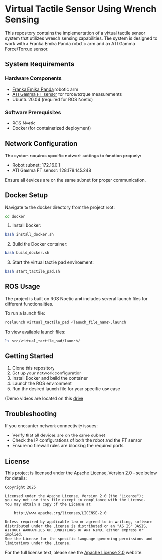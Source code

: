 # Virtual Tactile Sensor Using Wrench Sensing

This repository contains the implementation of a virtual tactile sensor system that utilizes wrench sensing capabilities. The system is designed to work with a Franka Emika Panda robotic arm and an ATI Gamma Force/Torque sensor.

## System Requirements

### Hardware Components
- [Franka Emika Panda](https://franka.de/) robotic arm
- [ATI Gamma FT sensor](https://www.ati-ia.com/products/ft/ft_models.aspx?id=gamma) for force/torque measurements
- Ubuntu 20.04 (required for ROS Noetic)

### Software Prerequisites
- ROS Noetic
- Docker (for containerized deployment)

## Network Configuration

The system requires specific network settings to function properly:
- Robot subnet: 172.16.0.1
- ATI Gamma FT sensor: 128.178.145.248

Ensure all devices are on the same subnet for proper communication.

## Docker Setup

Navigate to the docker directory from the project root:
```bash
cd docker
```

1. Install Docker:
```bash
bash install_docker.sh
```

2. Build the Docker container:
```bash
bash build_docker.sh
```

3. Start the virtual tactile pad environment:
```bash
bash start_tactile_pad.sh
```

## ROS Usage

The project is built on ROS Noetic and includes several launch files for different functionalities.

To run a launch file:
```bash
roslaunch virtual_tactile_pad <launch_file_name>.launch
```

To view available launch files:
```bash
ls src/virtual_tactile_pad/launch/
```

## Getting Started

1. Clone this repository
2. Set up your network configuration
3. Install Docker and build the container
4. Launch the ROS environment
5. Run the desired launch file for your specific use case
   
(Demo videos are located on this [drive](https://drive.google.com/drive/u/1/folders/1xjCZFb9rxKVa-lkfhxeg2w6x7sw5DxhQ)

## Troubleshooting

If you encounter network connectivity issues:
- Verify that all devices are on the same subnet
- Check the IP configurations of both the robot and the FT sensor
- Ensure no firewall rules are blocking the required ports

## License

This project is licensed under the Apache License, Version 2.0 - see below for details:

```
Copyright 2025

Licensed under the Apache License, Version 2.0 (the "License");
you may not use this file except in compliance with the License.
You may obtain a copy of the License at

    http://www.apache.org/licenses/LICENSE-2.0

Unless required by applicable law or agreed to in writing, software
distributed under the License is distributed on an "AS IS" BASIS,
WITHOUT WARRANTIES OR CONDITIONS OF ANY KIND, either express or implied.
See the License for the specific language governing permissions and
limitations under the License.
```

For the full license text, please see the [Apache License 2.0](http://www.apache.org/licenses/LICENSE-2.0) website.


